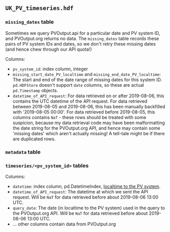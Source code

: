 ## `UK_PV_timeseries.hdf`

### `missing_dates` table

Sometimes we query PVOutput.api for a particular date and PV system ID, and PVOutput.org returns no data.  The `missing_dates` table records these pairs of PV system IDs and dates, so we don't retry these missing dates (and hence chew through our API quota!)

Columns:

- `pv_system_id`: index column, integer
- `missing_start_date_PV_localtime` and `missing_end_date_PV_localtime`: The start and end of the date range of missing dates for this system ID.  `pd.HDFStore` doesn't support `date` columns, so these are actual `pd.Timestamp` objects.
- `datetime_of_API_request`: For data retrieved on or after 2019-08-06, this contains the UTC datetime of the API request.  For data retrieved between 2019-08-05 and 2019-08-06, this has been manually backfilled with '2019-08-05 00:00'.  For data retrieved before 2019-08-05, this columns contains `NaT` - these rows should be treated with some suspicion, because my data retrieval code may have been malformatting the date string for the PVOutput.org API, and hence may contain some 'missing dates' which aren't actually missing!  A tell-tale might be if there are duplicated rows.

### `metadata` table

### `timeseries/<pv_system_id>` tables

Columns:
- `datetime`: index column, pd.DatetimeIndex, [localtime to the PV system](https://forum.pvoutput.org/t/clarification-are-date-times-in-local-or-utc/570/2).
- `datetime_of_API_request`: The datetime at which we sent the API request.  Will be `NaT` for data retrieved before about 2019-08-06 13:00 UTC.
- `query_date`: The date (in localtime to the PV system) used in the query to the PVOutput.org API.  Will be `NaT` for data retrieved before about 2019-08-06 13:00 UTC.
- ... other columns contain data from PVOutput.org



